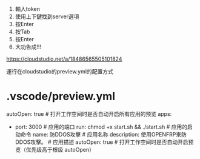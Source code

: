 1. 輸入token  
2. 使用上下鍵找到server選項
3. 按Enter
4. 按Tab
5. 按Enter
6. 大功告成!!!


https://cloudstudio.net/a/18486565505101824


運行在cloudstudio的preview.yml的配置方式

# .vscode/preview.yml
autoOpen: true # 打开工作空间时是否自动开启所有应用的预览
apps:
  - port: 3000 # 应用的端口
    run: chmod +x start.sh && ./start.sh # 应用的启动命令
    name: 防DDOS攻擊 # 应用名称
    description: 使用OPENFRP來防DDOS攻擊。 # 应用描述
    autoOpen: true # 打开工作空间时是否自动开启预览（优先级高于根级 autoOpen）
